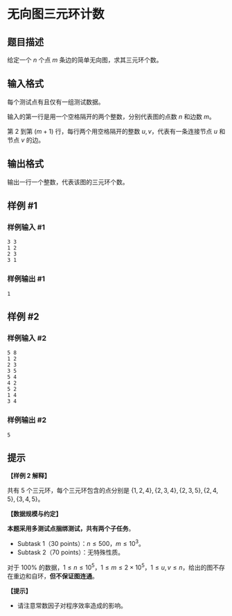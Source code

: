 # 无向图三元环计数

## 题目描述

给定一个 $n$ 个点 $m$ 条边的简单无向图，求其三元环个数。

## 输入格式

每个测试点有且仅有一组测试数据。

输入的第一行是用一个空格隔开的两个整数，分别代表图的点数 $n$ 和边数 $m$。

第 $2$ 到第 $(m + 1)$ 行，每行两个用空格隔开的整数 $u, v$，代表有一条连接节点 $u$ 和节点 $v$ 的边。

## 输出格式

输出一行一个整数，代表该图的三元环个数。

## 样例 #1

### 样例输入 #1
```
3 3
1 2
2 3
3 1
```

### 样例输出 #1

```
1
```

## 样例 #2

### 样例输入 #2
```
5 8
1 2
2 3
3 5
5 4
4 2
5 2
1 4
3 4
```

### 样例输出 #2

```
5
```

## 提示

**【样例 2 解释】**

共有 $5$ 个三元环，每个三元环包含的点分别是 $\{1, 2, 4\}, \{2, 3, 4\}, \{2, 3, 5\}, \{2, 4, 5\}, \{3, 4, 5\}$。

**【数据规模与约定】**

**本题采用多测试点捆绑测试，共有两个子任务**。

- Subtask 1（30 points）：$n \le 500$，$m \le {10}^3$。
- Subtask 2（70 points）：无特殊性质。

对于 $100\%$ 的数据，$1 \le n \le 10^5$，$1 \le m \le 2 \times {10}^5$，$1 \le u, v \le n$，给出的图不存在重边和自环，**但不保证图连通**。

**【提示】**

- 请注意常数因子对程序效率造成的影响。

